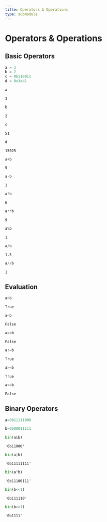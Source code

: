```yaml
---
title: Operators & Operations
type: submodule
---
```

# Operators & Operations

## Basic Operators


```python
a = 3
b = 2
c = 0b110011
d = 0x3ab1
```


```python
a
```




    3




```python
b
```




    2




```python
c
```




    51




```python
d
```




    15025




```python
a+b
```




    5




```python
a-b
```




    1




```python
a*b
```




    6




```python
a**b
```




    9




```python
a%b
```




    1




```python
a/b
```




    1.5




```python
a//b
```




    1



## Evaluation


```python
a>b
```




    True




```python
a<b
```




    False




```python
a==b
```




    False




```python
a!=b
```




    True




```python
a>=b
```




    True




```python
a<=b
```




    False



## Binary Operators


```python
a=0b11111000
```


```python
b=0b00011111
```


```python
bin(a&b)
```




    '0b11000'




```python
bin(a|b)
```




    '0b11111111'




```python
bin(a^b)
```




    '0b11100111'




```python
bin(b<<1)
```




    '0b111110'




```python
bin(b>>1)
```




    '0b1111'


